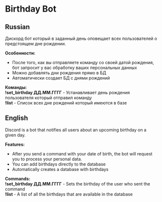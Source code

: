 # Birthday Bot

## Russian
Дискорд бот который в заданный день оповещает всех пользователей о предстоящем дне рождении.

**Особенности:**
- После того, как вы отправляете команду со своей датой рождения, бот запросит у вас обработку ваших персональных данных
- Можно добавлять дни рождения прямо в БД
- Автоматически создает БД с днями рождений

**Команды:**\
**!set_birthday ДД.ММ.ГГГГ** - Устанавливает день рождения пользователя который отправил команду\
**!list** - Список всех дне рождений который имеются в базе

## English
Discord is a bot that notifies all users about an upcoming birthday on a given day.

**Features:**
- After you send a command with your date of birth, the bot will request you to process your personal data.
- You can add birthdays directly to the database
- Automatically creates a database with birthdays

**Commands:**\
**!set_birthday ДД.ММ.ГГГГ** - Sets the birthday of the user who sent the command\
**!list** - A list of all the birthdays that are available in the database
